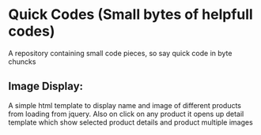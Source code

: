 # Quick Codes (Small bytes of helpfull codes)
A repository containing small code pieces, so say quick code in byte chuncks 

## Image Display:
A simple html template to display name and image of different products from loading from jquery.
Also on click on any product it opens up detail template which show selected product details and product multiple images
